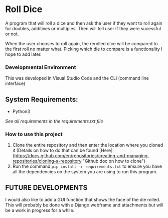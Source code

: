 # **Roll Dice**

A program that will roll a dice and then ask the user if they want to roll again for doubles, additives or multiples. Then will tell user if they were sucessful or not. 

When the user chooses to roll again, the rerolled dice will be compared to the first roll no matter what. Picking which die to compare is a functionality I hope to add later. 

### Developmental Environment 
This was developed in Visual Studio Code and the CLI (command line interface) 

## System Requirements: 
- Python3

*See all requirements in the requirements.txt file* 

### How to use this project 
1. Clone the entire repository and then enter the location where you cloned it (Details on how to do that can be found [Here] (https://docs.github.com/en/repositories/creating-and-managing-repositories/cloning-a-repository "Github doc on how to clone")
2. Run the command `pip install -r requirements.txt` to ensure you have all the dependencies on the system you are using to run this program. 

## **FUTURE DEVELOPMENTS**

I would also like to add a GUI function that shows the face of the die rolled. This will probably be done with a Django webframe and attachments but will be a work in progress for a while.
